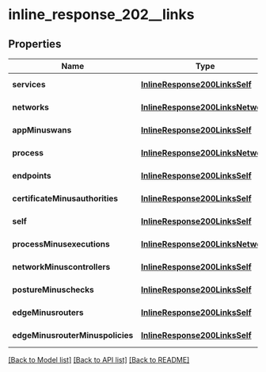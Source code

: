 # inline_response_202__links

## Properties
Name | Type | Description | Notes
------------ | ------------- | ------------- | -------------
**services** | [**InlineResponse200LinksSelf**](InlineResponse200LinksSelf.md) |  | [default to null]
**networks** | [**InlineResponse200LinksNetwork**](InlineResponse200LinksNetwork.md) |  | [default to null]
**appMinuswans** | [**InlineResponse200LinksSelf**](InlineResponse200LinksSelf.md) |  | [default to null]
**process** | [**InlineResponse200LinksNetwork**](InlineResponse200LinksNetwork.md) |  | [default to null]
**endpoints** | [**InlineResponse200LinksSelf**](InlineResponse200LinksSelf.md) |  | [default to null]
**certificateMinusauthorities** | [**InlineResponse200LinksSelf**](InlineResponse200LinksSelf.md) |  | [default to null]
**self** | [**InlineResponse200LinksSelf**](InlineResponse200LinksSelf.md) |  | [default to null]
**processMinusexecutions** | [**InlineResponse200LinksNetwork**](InlineResponse200LinksNetwork.md) |  | [default to null]
**networkMinuscontrollers** | [**InlineResponse200LinksSelf**](InlineResponse200LinksSelf.md) |  | [default to null]
**postureMinuschecks** | [**InlineResponse200LinksSelf**](InlineResponse200LinksSelf.md) |  | [default to null]
**edgeMinusrouters** | [**InlineResponse200LinksSelf**](InlineResponse200LinksSelf.md) |  | [default to null]
**edgeMinusrouterMinuspolicies** | [**InlineResponse200LinksSelf**](InlineResponse200LinksSelf.md) |  | [default to null]

[[Back to Model list]](../README.md#documentation-for-models) [[Back to API list]](../README.md#documentation-for-api-endpoints) [[Back to README]](../README.md)


